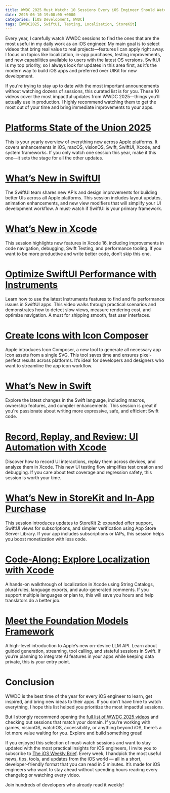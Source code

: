 ```yaml
---
title: WWDC 2025 Must Watch: 10 Sessions Every iOS Engineer Should Watch
date: 2025-06-10 19:00:00 +0000
categories: [iOS Development, WWDC]
tags: [WWDC2025, SwiftUI, Testing, Localization, StoreKit]
---
```

Every year, I carefully watch WWDC sessions to find the ones that are the most useful in my daily work as an iOS engineer. My main goal is to select videos that bring real value to real projects—features I can apply right away. I focus on topics like localization, in-app purchases, testing improvements, and new capabilities available to users with the latest OS versions. SwiftUI is my top priority, so I always look for updates in this area first, as it’s the modern way to build iOS apps and preferred over UIKit for new development.

If you're trying to stay up to date with the most important announcements without watching dozens of sessions, this curated list is for you. These 10 videos cover the most impactful updates from WWDC 2025—things you’ll actually use in production. I highly recommend watching them to get the most out of your time and bring immediate improvements to your apps.

# [Platforms State of the Union 2025](https://developer.apple.com/videos/play/wwdc2025/102/)

This is your yearly overview of everything new across Apple platforms. It covers enhancements in iOS, macOS, visionOS, Swift, SwiftUI, Xcode, and system frameworks. If you only watch one session this year, make it this one—it sets the stage for all the other updates.

# [What’s New in SwiftUI](https://developer.apple.com/videos/play/wwdc2025/256/)

The SwiftUI team shares new APIs and design improvements for building better UIs across all Apple platforms. This session includes layout updates, animation enhancements, and new view modifiers that will simplify your UI development workflow. A must-watch if SwiftUI is your primary framework.

# [What’s New in Xcode](https://developer.apple.com/videos/play/wwdc2025/247/)

This session highlights new features in Xcode 16, including improvements in code navigation, debugging, Swift Testing, and performance tooling. If you want to be more productive and write better code, don’t skip this one.

# [Optimize SwiftUI Performance with Instruments](https://developer.apple.com/videos/play/wwdc2025/306/)

Learn how to use the latest Instruments features to find and fix performance issues in SwiftUI apps. This video walks through practical scenarios and demonstrates how to detect slow views, measure rendering cost, and optimize navigation. A must for shipping smooth, fast user interfaces.

# [Create Icons with Icon Composer](https://developer.apple.com/videos/play/wwdc2025/361/)

Apple introduces Icon Composer, a new tool to generate all necessary app icon assets from a single SVG. This tool saves time and ensures pixel-perfect results across platforms. It’s ideal for developers and designers who want to streamline the app icon workflow.

# [What’s New in Swift](https://developer.apple.com/videos/play/wwdc2025/245/)

Explore the latest changes in the Swift language, including macros, ownership features, and compiler enhancements. This session is great if you're passionate about writing more expressive, safe, and efficient Swift code.

# [Record, Replay, and Review: UI Automation with Xcode](https://developer.apple.com/videos/play/wwdc2025/344/)

Discover how to record UI interactions, replay them across devices, and analyze them in Xcode. This new UI testing flow simplifies test creation and debugging. If you care about test coverage and regression safety, this session is worth your time.

# [What’s New in StoreKit and In-App Purchase](https://developer.apple.com/videos/play/wwdc2025/241/)

This session introduces updates to StoreKit 2: expanded offer support, SwiftUI views for subscriptions, and simpler verification using App Store Server Library. If your app includes subscriptions or IAPs, this session helps you boost monetization with less code.

# [Code-Along: Explore Localization with Xcode](https://developer.apple.com/videos/play/wwdc2025/225/)

A hands-on walkthrough of localization in Xcode using String Catalogs, plural rules, language exports, and auto-generated comments. If you support multiple languages or plan to, this will save you hours and help translators do a better job.

# [Meet the Foundation Models Framework](https://developer.apple.com/videos/play/wwdc2025/286/)

A high-level introduction to Apple’s new on-device LLM API. Learn about guided generation, streaming, tool calling, and stateful sessions in Swift. If you’re planning to integrate AI features in your apps while keeping data private, this is your entry point.

# Conclusion

WWDC is the best time of the year for every iOS engineer to learn, get inspired, and bring new ideas to their apps. If you don’t have time to watch everything, I hope this list helped you prioritize the most impactful sessions.

But I strongly recommend opening the [full list of WWDC 2025 videos](https://developer.apple.com/videos/wwdc2025/) and checking out sessions that match your domain. If you're working with games, visionOS, watchOS, accessibility, or anything beyond iOS, there’s a lot more value waiting for you. Explore and build something great!

If you enjoyed this selection of must-watch sessions and want to stay updated with the most practical insights for iOS engineers, I invite you to subscribe to [The iOS Weekly Brief](https://vladkhambir.substack.com).
Every week, I handpick the most useful news, tips, tools, and updates from the iOS world — all in a short, developer-friendly format that you can read in 5 minutes.
It’s made for iOS engineers who want to stay ahead without spending hours reading every changelog or watching every video.

Join hundreds of developers who already read it weekly!

